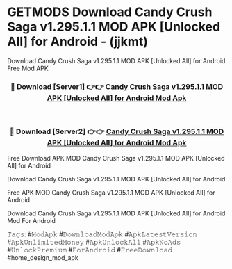 # GETMODS Download Candy Crush Saga v1.295.1.1 MOD APK [Unlocked All] for Android - (jjkmt)
Download Candy Crush Saga v1.295.1.1 MOD APK [Unlocked All] for Android Free Mod APK

<div align="center">
<h3>🔴 Download [Server1] 👉👉 <a href="https://apk-comot.site?title=Candy_Crush_Saga_v1.295.1.1_MOD_APK_[Unlocked_All]_for_Android">Candy Crush Saga v1.295.1.1 MOD APK [Unlocked All] for Android Mod Apk</a></h3><br>

<h3>🔴 Download [Server2] 👉👉 <a href="https://apk-comot.site?title=Candy_Crush_Saga_v1.295.1.1_MOD_APK_[Unlocked_All]_for_Android">Candy Crush Saga v1.295.1.1 MOD APK [Unlocked All] for Android Mod Apk</a></h3>
</div>


Free Download APK MOD Candy Crush Saga v1.295.1.1 MOD APK [Unlocked All] for Android

Download Candy Crush Saga v1.295.1.1 MOD APK [Unlocked All] for Android 

Free APK MOD Candy Crush Saga v1.295.1.1 MOD APK [Unlocked All] for Android 

Download Candy Crush Saga v1.295.1.1 MOD APK [Unlocked All] for Android Mod For Android

𝚃𝚊𝚐𝚜: #𝙼𝚘𝚍𝙰𝚙𝚔 #𝙳𝚘𝚠𝚗𝚕𝚘𝚊𝚍𝙼𝚘𝚍𝙰𝚙𝚔 #𝙰𝚙𝚔𝙻𝚊𝚝𝚎𝚜𝚝𝚅𝚎𝚛𝚜𝚒𝚘𝚗 #𝙰𝚙𝚔𝚄𝚗𝚕𝚒𝚖𝚒𝚝𝚎𝚍𝙼𝚘𝚗𝚎𝚢 #𝙰𝚙𝚔𝚄𝚗𝚕𝚘𝚌𝚔𝙰𝚕𝚕 #𝙰𝚙𝚔𝙽𝚘𝙰𝚍𝚜 #𝚄𝚗𝚕𝚘𝚌𝚔𝙿𝚛𝚎𝚖𝚒𝚞𝚖 #𝙵𝚘𝚛𝙰𝚗𝚍𝚛𝚘𝚒𝚍 #𝙵𝚛𝚎𝚎𝙳𝚘𝚠𝚗𝚕𝚘𝚊𝚍 #home_design_mod_apk